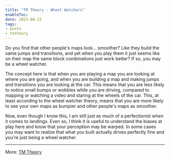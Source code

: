 ```yaml
---
title: "TM Theory - Wheel Watchers"
enableToc: 
date: 2023-08-23
tags:
- posts
- tmtheory
---
```

Do you find that other people's maps look... smoother? Like they build the same jumps and transitions, and yet when you play them it just seems like on their map the same block combinations just work better? If so, you may be a wheel watcher.

The concept here is that when you are playing a map you are looking at where you are going, and when you are building a map and making jumps and transitions you are looking at the car. This means that you are less likely to notice small bumps or wobbles while you are driving, compared to mapping or watching a video and staring at the wheels of the car. This, at least according to the wheel watcher theory, means that you are more likely to see your own maps as bumpier and other people's maps as smoother.

Now, even though I know this, I am still just as much of a perfectionist when it comes to landings. Even so, I think it is useful to understand the biases at play here and know that your perception may be warped. In some cases you may  want to realize that what you built actually drives perfectly fine and you're just being a wheel watcher.



---
More: [TM Theory](./tags/tmtheory)